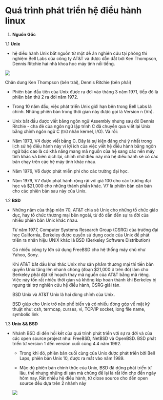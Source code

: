 # Quá trình phát triển hệ điều hành linux

1. **Nguồn Gốc**

	
1.1 **Unix**

- 	hệ điều hành Unix bắt nguồn từ một đề án nghiên cứu tại phòng thì nghiệm Bell Labs của công ty AT&T và được dẫn dắt bởi Ken Thompson, Dennis Ritchie hai nhà khoa học máy tính nổi tiếng.

![](https://upload.wikimedia.org/wikipedia/commons/4/46/Ken_Thompson_and_Dennis_Ritchie.jpg)


   Chân dung Ken Thompson (bên trái), Dennis Ritchie (bên phải)

 - Phiên bản đầu tiên của Unix được ra đời vào tháng 3 năm 1971, tiếp đó là phiên bản thứ 2 ra đời năm 1972.

 - Trong 10 năm đầu, việc phát triển Unix giới hạn bên trong Bell Labs là chính. Những phiên bản trong thời gian này được gọi là Version n (Vn).

 - Unix bắt đầu được viết bằng ngôn ngữ Assembly nhưng sau đó Dennis Ritchie - cha đẻ của ngôn ngữ lập trình C đã chuyển qua viết lại Unix bằng chính ngôn ngữ C (trừ nhân kernel, I/O). Và rồi:

 - Năm 1973, V4 được viết bằng C. Đây là sự kiện đáng chú ý nhất trong lịch sử hệ điều hành này vì lợi ích của việc viết hệ điều hành bằng ngôn ngữ bậc cao là có khả năng mang mã nguồn của hệ sang các nền máy tính khác và biên dịch lại, chính nhờ điều này mà hệ điều hành sẽ có các bản chạy trên các hệ máy tính khác nhau.

 - Năm 1976, V6 được phát miễn phí cho các trường đại học.

 - Năm 1979, V7 được phát hành rộng rãi với giá $100$ cho các trường đại học và $21,000 cho những thành phần khác. V7 là phiên bản căn bản cho các phiên bản sau này của Unix.

1.2 **BSD**    

- Những năm của thập niên 70, AT&T chia sẻ Unix cho những tổ chức giáo dục, hay tổ chức thương mại bên ngoài, từ đó dẫn đến sự ra đời của nhiều phiên bản Unix khác nhau.

    Từ năm 1977, Computer Systems Research Group (CSRG) của trường đại học California, Berkeley được quyền sử dụng code của Unix để phát triển ra nhãn hiệu UNIX khác là BSD (Berkeley Software Distribution)

    Có nhiều công ty lớn sử dụng FreeBSD cho hệ thống máy chủ như Yahoo, Sony.


    Khi AT&T bắt đầu khai thác Unix như sản phẩm thương mại thì tiền bản quyền Unix tăng lên nhanh chóng (đoạn $21,000 ở trên đó) làm cho Berkeley phải đặt kế hoạch thay mã nguồn của AT&T bằng mã riêng. Việc này tốn rất nhiều thời gian và không kịp hoàn thành khi Berkeley bị ngưng tài trợ nghiên cứu hệ điều hành, CSRG giải tán.

    BSD Unix và AT&T Unix là hai dòng chính của Unix.

    BSD giúp cho Unix trở nên phổ biến và có nhiều đóng góp về mặt kỹ thuật như: csh, termcap, curses, vi, TCP/IP socket, long file name, symbolic link

1.3 **Unix && BSD**

- Nhánh BSD đi đến hồi kết của quá trình phát triển với sự ra đời và của các open source project như: FreeBSD, NetBSD và OpenBSD. BSD phát triển từ version 1 đến version cuối cùng 4.4 năm 1992.

	- Trong khi đó, phiên bản cuối cùng của Unix được phát triển bởi Bell Laps, phiên bản Unix 10, được ra mắt vào năm 1989.

	- Mặc dù phiên bản chính thức của Unix, BSD đã dừng phát triển từ lâu, thế nhưng những di sản mà chúng để lại là rất lớn cho đến ngày hôm nay. Rất nhiều hệ điều hành, từ close source cho đến open source đều dựa trên 2 nhánh này

	![](https://images.viblo.asia/9fdc05b1-a243-4e72-81d4-ab85a4572263.png)